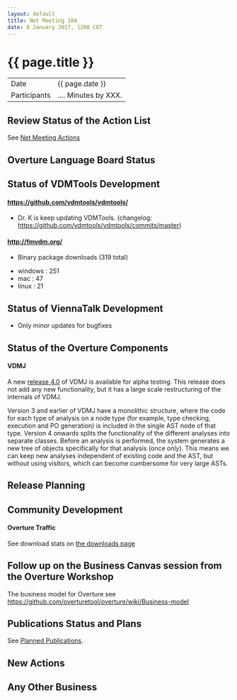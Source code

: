 ```yaml
---
layout: default
title: Net Meeting 104
date: 8 January 2017, 1200 CET
---
```


<script src="http://code.jquery.com/jquery-1.11.1.min.js">
</script>
<script src="/javascripts/edit.js"></script>
<script>setEditButonNm();</script>

# {{ page.title }}

|||
|---|---|
| Date | {{ page.date }} |
| Participants | ....  Minutes by XXX. |


## Review Status of the Action List

See [Net Meeting Actions](https://github.com/overturetool/overturetool.github.io/issues?q=is%3Aopen+is%3Aissue+label%3A%22action+net-meeting%22)

## Overture Language Board Status


## Status of VDMTools Development

#### https://github.com/vdmtools/vdmtools/
* Dr. K is keep updating VDMTools. (changelog: https://github.com/vdmtools/vdmtools/commits/master)

#### http://fmvdm.org/
* Binary package downloads (319 total)
 - windows : 251
 - mac : 47
 - linux : 21

## Status of ViennaTalk Development

* Only minor updates for bugfixes

##  Status of the Overture Components

#### VDMJ
A new [release 4.0](https://github.com/nickbattle/vdmj/releases/tag/4.0.0-1) of VDMJ is available for alpha testing. This release does not add any new functionality, but it has a large scale restructuring of the internals of VDMJ.

Version 3 and earlier of VDMJ have a monolithic structure, where the code for each type of analysis on a node type (for example, type checking, execution and PO generation) is included in the single AST node of that type. Version 4 onwards splits the functionality of the different analyses into separate classes. Before an analysis is performed, the system generates a new tree of objects specifically for that analysis (once only). This means we can keep new analyses independent of existing code and the AST, but without using visitors, which can become cumbersome for very large ASTs.
##  Release Planning


##  Community Development

#### Overture Traffic

See download stats on [the downloads page](http://overturetool.org/download/)


##  Follow up on the Business Canvas session from the Overture Workshop

The business model for Overture see https://github.com/overturetool/overture/wiki/Business-model

##  Publications Status and Plans

See [Planned Publications](http://overturetool.org/publications/PlannedPublications.html).


## New Actions


## Any Other Business


<div id="edit_page_div"></div>

